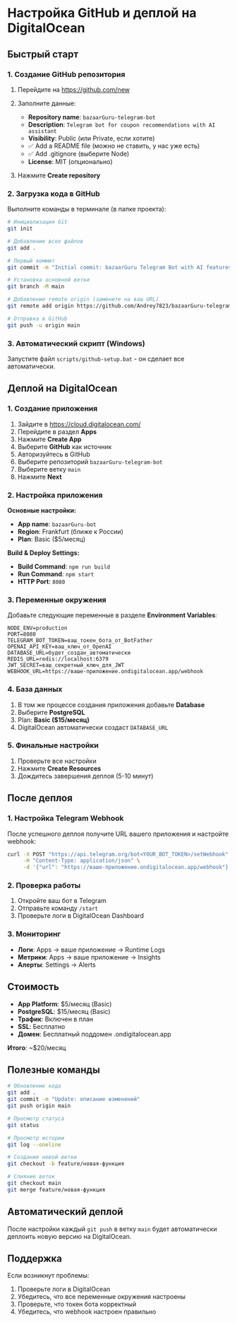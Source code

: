 # Настройка GitHub и деплой на DigitalOcean

## Быстрый старт

### 1. Создание GitHub репозитория

1. Перейдите на https://github.com/new
2. Заполните данные:
   - **Repository name**: `bazaarGuru-telegram-bot`
   - **Description**: `Telegram bot for coupon recommendations with AI assistant`
   - **Visibility**: Public (или Private, если хотите)
   - ✅ Add a README file (можно не ставить, у нас уже есть)
   - ✅ Add .gitignore (выберите Node)
   - **License**: MIT (опционально)

3. Нажмите **Create repository**

### 2. Загрузка кода в GitHub

Выполните команды в терминале (в папке проекта):

```bash
# Инициализация Git
git init

# Добавление всех файлов
git add .

# Первый коммит
git commit -m "Initial commit: bazaarGuru Telegram Bot with AI features"

# Установка основной ветки
git branch -M main

# Добавление remote origin (замените на ваш URL)
git remote add origin https://github.com/Andrey7823/bazaarGuru-telegram-bot.git

# Отправка в GitHub
git push -u origin main
```

### 3. Автоматический скрипт (Windows)

Запустите файл `scripts/github-setup.bat` - он сделает все автоматически.

## Деплой на DigitalOcean

### 1. Создание приложения

1. Зайдите в https://cloud.digitalocean.com/
2. Перейдите в раздел **Apps**
3. Нажмите **Create App**
4. Выберите **GitHub** как источник
5. Авторизуйтесь в GitHub
6. Выберите репозиторий `bazaarGuru-telegram-bot`
7. Выберите ветку `main`
8. Нажмите **Next**

### 2. Настройка приложения

**Основные настройки:**
- **App name**: `bazaarGuru-bot`
- **Region**: Frankfurt (ближе к России)
- **Plan**: Basic ($5/месяц)

**Build & Deploy Settings:**
- **Build Command**: `npm run build`
- **Run Command**: `npm start`
- **HTTP Port**: `8080`

### 3. Переменные окружения

Добавьте следующие переменные в разделе **Environment Variables**:

```
NODE_ENV=production
PORT=8080
TELEGRAM_BOT_TOKEN=ваш_токен_бота_от_BotFather
OPENAI_API_KEY=ваш_ключ_от_OpenAI
DATABASE_URL=будет_создан_автоматически
REDIS_URL=redis://localhost:6379
JWT_SECRET=ваш_секретный_ключ_для_JWT
WEBHOOK_URL=https://ваше-приложение.ondigitalocean.app/webhook
```

### 4. База данных

1. В том же процессе создания приложения добавьте **Database**
2. Выберите **PostgreSQL**
3. Plan: **Basic ($15/месяц)**
4. DigitalOcean автоматически создаст `DATABASE_URL`

### 5. Финальные настройки

1. Проверьте все настройки
2. Нажмите **Create Resources**
3. Дождитесь завершения деплоя (5-10 минут)

## После деплоя

### 1. Настройка Telegram Webhook

После успешного деплоя получите URL вашего приложения и настройте webhook:

```bash
curl -X POST "https://api.telegram.org/bot<YOUR_BOT_TOKEN>/setWebhook" \
     -H "Content-Type: application/json" \
     -d '{"url": "https://ваше-приложение.ondigitalocean.app/webhook"}'
```

### 2. Проверка работы

1. Откройте ваш бот в Telegram
2. Отправьте команду `/start`
3. Проверьте логи в DigitalOcean Dashboard

### 3. Мониторинг

- **Логи**: Apps → ваше приложение → Runtime Logs
- **Метрики**: Apps → ваше приложение → Insights
- **Алерты**: Settings → Alerts

## Стоимость

- **App Platform**: $5/месяц (Basic)
- **PostgreSQL**: $15/месяц (Basic)
- **Трафик**: Включен в план
- **SSL**: Бесплатно
- **Домен**: Бесплатный поддомен .ondigitalocean.app

**Итого**: ~$20/месяц

## Полезные команды

```bash
# Обновление кода
git add .
git commit -m "Update: описание изменений"
git push origin main

# Просмотр статуса
git status

# Просмотр истории
git log --oneline

# Создание новой ветки
git checkout -b feature/новая-функция

# Слияние веток
git checkout main
git merge feature/новая-функция
```

## Автоматический деплой

После настройки каждый `git push` в ветку `main` будет автоматически деплоить новую версию на DigitalOcean.

## Поддержка

Если возникнут проблемы:
1. Проверьте логи в DigitalOcean
2. Убедитесь, что все переменные окружения настроены
3. Проверьте, что токен бота корректный
4. Убедитесь, что webhook настроен правильно